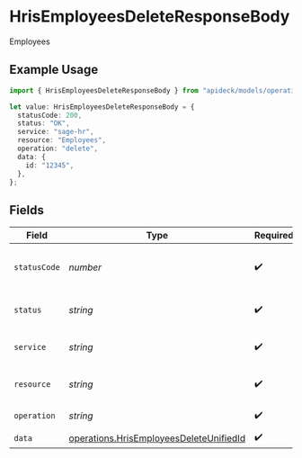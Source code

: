 # HrisEmployeesDeleteResponseBody

Employees

## Example Usage

```typescript
import { HrisEmployeesDeleteResponseBody } from "apideck/models/operations";

let value: HrisEmployeesDeleteResponseBody = {
  statusCode: 200,
  status: "OK",
  service: "sage-hr",
  resource: "Employees",
  operation: "delete",
  data: {
    id: "12345",
  },
};
```

## Fields

| Field                                                                                              | Type                                                                                               | Required                                                                                           | Description                                                                                        | Example                                                                                            |
| -------------------------------------------------------------------------------------------------- | -------------------------------------------------------------------------------------------------- | -------------------------------------------------------------------------------------------------- | -------------------------------------------------------------------------------------------------- | -------------------------------------------------------------------------------------------------- |
| `statusCode`                                                                                       | *number*                                                                                           | :heavy_check_mark:                                                                                 | HTTP Response Status Code                                                                          | 200                                                                                                |
| `status`                                                                                           | *string*                                                                                           | :heavy_check_mark:                                                                                 | HTTP Response Status                                                                               | OK                                                                                                 |
| `service`                                                                                          | *string*                                                                                           | :heavy_check_mark:                                                                                 | Apideck ID of service provider                                                                     | sage-hr                                                                                            |
| `resource`                                                                                         | *string*                                                                                           | :heavy_check_mark:                                                                                 | Unified API resource name                                                                          | Employees                                                                                          |
| `operation`                                                                                        | *string*                                                                                           | :heavy_check_mark:                                                                                 | Operation performed                                                                                | delete                                                                                             |
| `data`                                                                                             | [operations.HrisEmployeesDeleteUnifiedId](../../models/operations/hrisemployeesdeleteunifiedid.md) | :heavy_check_mark:                                                                                 | N/A                                                                                                |                                                                                                    |